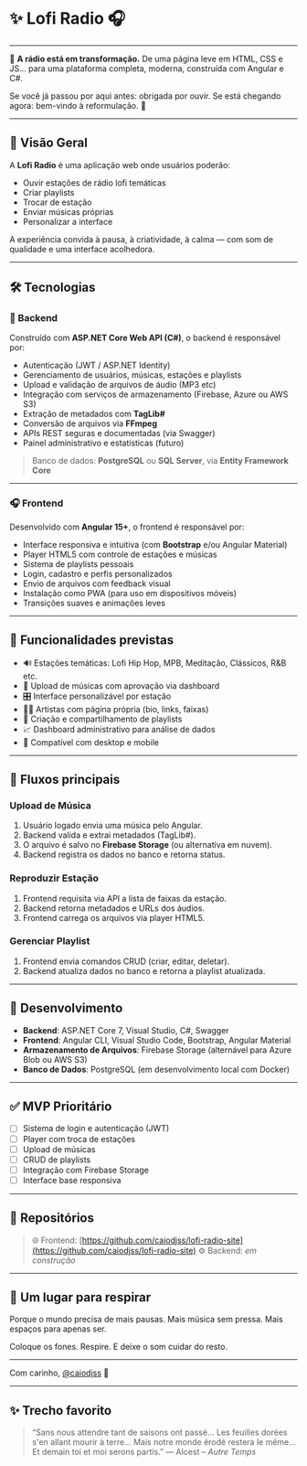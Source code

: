 # ✨ Lofi Radio 🎧

---

🎐 **A rádio está em transformação.**
De uma página leve em HTML, CSS e JS... para uma plataforma completa, moderna, construída com Angular e C#.

Se você já passou por aqui antes: obrigada por ouvir.
Se está chegando agora: bem-vindo à reformulação. 💜

---

## 🌸 Visão Geral

A **Lofi Radio** é uma aplicação web onde usuários poderão:

* Ouvir estações de rádio lofi temáticas
* Criar playlists
* Trocar de estação
* Enviar músicas próprias
* Personalizar a interface

A experiência convida à pausa, à criatividade, à calma — com som de qualidade e uma interface acolhedora.

---

## 🛠️ Tecnologias

### 🧠 Backend

Construído com **ASP.NET Core Web API (C#)**, o backend é responsável por:

* Autenticação (JWT / ASP.NET Identity)
* Gerenciamento de usuários, músicas, estações e playlists
* Upload e validação de arquivos de áudio (MP3 etc)
* Integração com serviços de armazenamento (Firebase, Azure ou AWS S3)
* Extração de metadados com **TagLib#**
* Conversão de arquivos via **FFmpeg**
* APIs REST seguras e documentadas (via Swagger)
* Painel administrativo e estatísticas (futuro)

> Banco de dados: **PostgreSQL** ou **SQL Server**, via **Entity Framework Core**

---

### 🎧 Frontend

Desenvolvido com **Angular 15+**, o frontend é responsável por:

* Interface responsiva e intuitiva (com **Bootstrap** e/ou Angular Material)
* Player HTML5 com controle de estações e músicas
* Sistema de playlists pessoais
* Login, cadastro e perfis personalizados
* Envio de arquivos com feedback visual
* Instalação como PWA (para uso em dispositivos móveis)
* Transições suaves e animações leves

---

## 📡 Funcionalidades previstas

* 🔊 Estações temáticas: Lofi Hip Hop, MPB, Meditação, Clássicos, R\&B etc.
* 💾 Upload de músicas com aprovação via dashboard
* 🎛️ Interface personalizável por estação
* 🧑‍🎨 Artistas com página própria (bio, links, faixas)
* 🎵 Criação e compartilhamento de playlists
* 📈 Dashboard administrativo para análise de dados
* 📱 Compatível com desktop e mobile

---

## 🔄 Fluxos principais

### Upload de Música

1. Usuário logado envia uma música pelo Angular.
2. Backend valida e extrai metadados (TagLib#).
3. O arquivo é salvo no **Firebase Storage** (ou alternativa em nuvem).
4. Backend registra os dados no banco e retorna status.

### Reproduzir Estação

1. Frontend requisita via API a lista de faixas da estação.
2. Backend retorna metadados e URLs dos áudios.
3. Frontend carrega os arquivos via player HTML5.

### Gerenciar Playlist

1. Frontend envia comandos CRUD (criar, editar, deletar).
2. Backend atualiza dados no banco e retorna a playlist atualizada.

---

## 🌿 Desenvolvimento

* **Backend**: ASP.NET Core 7, Visual Studio, C#, Swagger
* **Frontend**: Angular CLI, Visual Studio Code, Bootstrap, Angular Material
* **Armazenamento de Arquivos**: Firebase Storage (alternável para Azure Blob ou AWS S3)
* **Banco de Dados**: PostgreSQL (em desenvolvimento local com Docker)

---

## ✅ MVP Prioritário

* [ ] Sistema de login e autenticação (JWT)
* [ ] Player com troca de estações
* [ ] Upload de músicas
* [ ] CRUD de playlists
* [ ] Integração com Firebase Storage
* [ ] Interface base responsiva

---

## 📂 Repositórios

> 🌐 Frontend: [https://github.com/caiodjss/lofi-radio-site](https://github.com/caiodjss/lofi-radio-site)
> ⚙️ Backend: *em construção*

---

## 🍵 Um lugar para respirar

Porque o mundo precisa de mais pausas.
Mais música sem pressa.
Mais espaços para apenas ser.

Coloque os fones.
Respire.
E deixe o som cuidar do resto.

---

Com carinho,
[@caiodjss](https://github.com/caiodjss) 🌸

---

## ✨ Trecho favorito

> “Sans nous attendre tant de saisons ont passé...
> Les feuilles dorées s'en allant mourir à terre...
> Mais notre monde érodé restera le même...
> Et demain toi et moi serons partis.”
> — Alcest – *Autre Temps*
